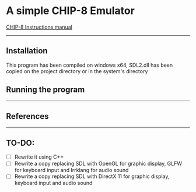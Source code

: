 # A simple CHIP-8 Emulator

[CHIP-8 Instructions manual](http://devernay.free.fr/hacks/chip8/C8TECH10.HTM)

___

## Installation
This program has been compiled on windows x64, SDL2.dll has been copied on the project directory or in the system's directory
## Running the program

___
## References

___
## TO-DO:
- [ ] Rewrite it using C++
- [ ] Rewrite a copy replacing SDL with OpenGL for graphic display, GLFW for keyboard input and Irrklang for audio sound
- [ ] Rewrite a copy replacing SDL with DirectX 11 for graphic display, keyboard input and audio sound